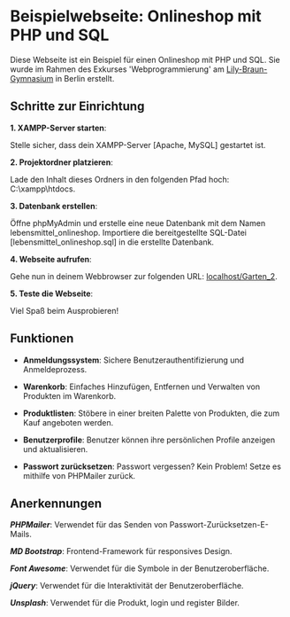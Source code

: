 # Beispielwebseite: Onlineshop mit PHP und SQL

Diese Webseite ist ein Beispiel für einen Onlineshop mit PHP und SQL. Sie wurde im Rahmen des Exkurses 'Webprogrammierung' am [Lily-Braun-Gymnasium](https://www.lily-braun-gymnasium.de/) in Berlin erstellt.

## Schritte zur Einrichtung

**1. XAMPP-Server starten**:

Stelle sicher, dass dein XAMPP-Server [Apache, MySQL] gestartet ist.

**2. Projektordner platzieren**:

Lade den Inhalt dieses Ordners in den folgenden Pfad hoch: C:\xampp\htdocs.

**3. Datenbank erstellen**:

Öffne phpMyAdmin und erstelle eine neue Datenbank mit dem Namen lebensmittel_onlineshop.
Importiere die bereitgestellte SQL-Datei [lebensmittel_onlineshop.sql] in die erstellte Datenbank.

**4. Webseite aufrufen**:

Gehe nun in deinem Webbrowser zur folgenden URL: [localhost/Garten_2](http://localhost/Garten_2/index.php).

**5. Teste die Webseite**:

Viel Spaß beim Ausprobieren!

## Funktionen

-  **Anmeldungssystem**: Sichere Benutzerauthentifizierung und Anmeldeprozess.

-  **Warenkorb**: Einfaches Hinzufügen, Entfernen und Verwalten von Produkten im Warenkorb.

-  **Produktlisten**: Stöbere in einer breiten Palette von Produkten, die zum Kauf angeboten werden.

-  **Benutzerprofile**: Benutzer können ihre persönlichen Profile anzeigen und aktualisieren.

-  **Passwort zurücksetzen**: Passwort vergessen? Kein Problem! Setze es mithilfe von PHPMailer zurück.

## Anerkennungen

**_PHPMailer_**: Verwendet für das Senden von Passwort-Zurücksetzen-E-Mails.

**_MD Bootstrap_**: Frontend-Framework für responsives Design.

**_Font Awesome_**: Verwendet für die Symbole in der Benutzeroberfläche.

**_jQuery_**: Verwendet für die Interaktivität der Benutzeroberfläche.

**_Unsplash_**: Verwendet für die Produkt, login und register Bilder.
